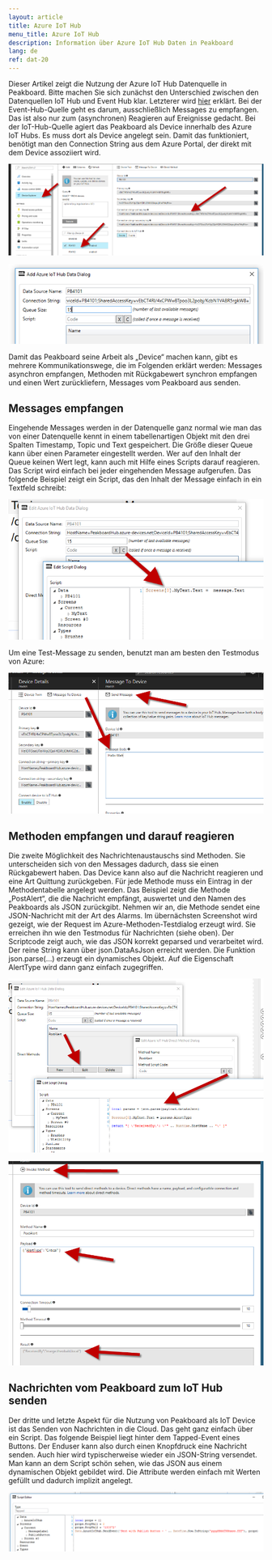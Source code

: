 ```yaml
---
layout: article
title: Azure IoT Hub
menu_title: Azure IoT Hub
description: Information über Azure IoT Hub Daten in Peakboard
lang: de
ref: dat-20
---
```


Dieser Artikel zeigt die Nutzung der Azure IoT Hub Datenquelle in Peakboard. Bitte machen Sie sich zunächst den Unterschied zwischen den Datenquellen IoT Hub und Event Hub klar. Letzterer wird [hier](/data_sources/19-de-azure-event-hub.html) erklärt. Bei der Event-Hub-Quelle geht es darum, ausschließlich Messages zu empfangen. Das ist also nur zum (asynchronen) Reagieren auf Ereignisse gedacht. Bei der IoT-Hub-Quelle agiert das Peakboard als Device innerhalb des Azure IoT Hubs. Es muss dort als Device angelegt sein. Damit das funktioniert, benötigt man den Connection String aus dem Azure Portal, der direkt mit dem Device assoziiert wird.

![image_1](/assets/images/Data_Sources/Azure_IoT_Hub/DatenquellenIoTHub01.png)

![image_1](/assets/images/Data_Sources/Azure_IoT_Hub/DatenquellenIoTHub02.png)

Damit das Peakboard seine Arbeit als „Device“ machen kann, gibt es mehrere Kommunikationswege, die im Folgenden erklärt werden: Messages asynchron empfangen, Methoden mit Rückgabewert synchron empfangen und einen Wert zurückliefern, Messages vom Peakboard aus senden.

## Messages empfangen

Eingehende Messages werden in der Datenquelle ganz normal wie man das von einer Datenquelle kennt in einem tabellenartigen Objekt mit den drei Spalten Timestamp, Topic und Text gespeichert. Die Größe dieser Queue kann über einen Parameter eingestellt werden. Wer auf den Inhalt der Queue keinen Wert legt, kann auch mit Hilfe eines Scripts darauf reagieren. Das Script wird einfach bei jeder eingehenden Message aufgerufen. Das folgende Beispiel zeigt ein Script, das den Inhalt der Message einfach in ein Textfeld schreibt:

![image_1](/assets/images/Data_Sources/Azure_IoT_Hub/DatenquellenIoTHub03.png)


Um eine Test-Message zu senden, benutzt man am besten den Testmodus von Azure:

![image_1](/assets/images/Data_Sources/Azure_IoT_Hub/DatenquellenIoTHub04.png)

## Methoden empfangen und darauf reagieren

Die zweite Möglichkeit des Nachrichtenaustauschs sind Methoden. Sie unterscheiden sich von den Messages dadurch, dass sie einen Rückgabewert haben. Das Device kann also auf die Nachricht reagieren und eine Art Quittung zurückgeben. Für jede Methode muss ein Eintrag in der Methodentabelle angelegt werden. Das Beispiel zeigt die Methode „PostAlert“, die die Nachricht empfängt, auswertet und den Namen des Peakboards als JSON zurückgibt. Nehmen wir an, die Methode sendet eine JSON-Nachricht mit der Art des Alarms. Im übernächsten Screenshot wird gezeigt, wie der Request im Azure-Methoden-Testdialog erzeugt wird. Sie erreichen ihn wie den Testmodus für Nachrichten (siehe oben). Der Scriptcode zeigt auch, wie das JSON korrekt geparsed und verarbeitet wird. Der reine String kann über json.DataAsJson erreicht werden. Die Funktion json.parse(…) erzeugt ein dynamisches Objekt. Auf die Eigenschaft AlertType wird dann ganz einfach zugegriffen.

![image_1](/assets/images/Data_Sources/Azure_IoT_Hub/DatenquellenIoTHub05.png)

![image_1](/assets/images/Data_Sources/Azure_IoT_Hub/DatenquellenIoTHub06.png)

## Nachrichten vom Peakboard zum IoT Hub senden

Der dritte und letzte Aspekt für die Nutzung von Peakboard als IoT Device ist das Senden von Nachrichten in die Cloud. Das geht ganz einfach über ein Script. Das folgende Beispiel liegt hinter dem Tapped-Event eines Buttons. Der Enduser kann also durch einen Knopfdruck eine Nachricht senden. Auch hier wird typischerweise wieder ein JSON-String versendet. Man kann an dem Script schön sehen, wie das JSON aus einem dynamischen Objekt gebildet wird. Die Attribute werden einfach mit Werten gefüllt und dadurch implizit angelegt.

![image_1](/assets/images/Data_Sources/Azure_IoT_Hub/DatenquellenIoTHub07.png)

